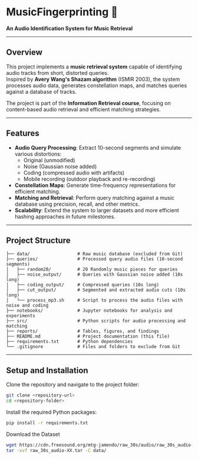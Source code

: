 # MusicFingerprinting 🎵  
**An Audio Identification System for Music Retrieval**  

---

## **Overview**  
This project implements a **music retrieval system** capable of identifying audio tracks from short, distorted queries.  
Inspired by **Avery Wang's Shazam algorithm** (ISMIR 2003), the system processes audio data, generates constellation maps, and matches queries against a database of tracks.  

The project is part of the **Information Retrieval course**, focusing on content-based audio retrieval and efficient matching strategies.

---

## **Features**  
- **Audio Query Processing**: Extract 10-second segments and simulate various distortions:
  - Original (unmodified)
  - Noise (Gaussian noise added)
  - Coding (compressed audio with artifacts)
  - Mobile recording (outdoor playback and re-recording)  
- **Constellation Maps**: Generate time-frequency representations for efficient matching.  
- **Matching and Retrieval**: Perform query matching against a music database using precision, recall, and other metrics.  
- **Scalability**: Extend the system to larger datasets and more efficient hashing approaches in future milestones.

---

## **Project Structure**  

```plaintext
├── data/                  # Raw music database (excluded from Git)
├── queries/               # Processed query audio files (10-second segments)
│   ├── random20/          # 20 Randomly music pieces for queries
│   ├── noise_output/      # Queries with Gaussian noise added (10s long)
│   ├── coding_output/     # Compressed queries (10s long)
│   ├── cut_output/        # Segmented and extracted audio cuts (10s long)
│   └── process_mp3.sh     # Script to process the audio files with noise and coding
├── notebooks/             # Jupyter notebooks for analysis and experiments
├── src/                   # Python scripts for audio processing and matching
├── reports/               # Tables, figures, and findings
├── README.md              # Project documentation (this file)
├── requirements.txt       # Python dependencies
└── .gitignore             # Files and folders to exclude from Git

```

---

## **Setup and Installation**
Clone the repository and navigate to the project folder:
```bash
git clone <repository-url>
cd <repository-folder>
```
Install the required Python packages:
```bash
pip install -r requirements.txt
```
Download the Dataset
```bash
wget https://cdn.freesound.org/mtg-jamendo/raw_30s/audio/raw_30s_audio-04.tar
tar -xvf raw_30s_audio-XX.tar -C data/
```
